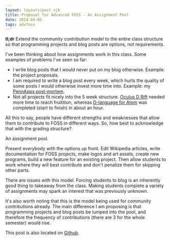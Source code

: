 ```yaml
---
layout: layouts/post.njk
title: Proposal for Advanced FOSS - An Assignment Pool
date: 2014-04-05
tags: advfoss
---
```


**tl;dr** Extend the community contribution model to the entire class structure so that programming projects and blog posts are options, not requirements.

I've been thinking about how assignments work in this class. Some examples of problems I've seen so far:

* I write blog posts that I would never put on my blog otherwise. Example: the project proposals.
* I am required to write a blog post every week, which hurts the quality of some posts I would otherwise invest more time into. Example: my [PennApps post-mortem](http://blog.danieljost.com/posts/pennapps-spring-2014-stats-at-last/).
* Not all projects fit nicely into the 5 week structure. [Oculus D Rift](https://github.com/Circular-Studios/Oculus-D-Rift) needed more time to reach fruitition, whereas [D-language for Atom](https://github.com/ColdenCullen/language-d) was completed (start to finish) in about an hour.

All this to say, people have different strengths and weaknesses that allow them to contribute to FOSS in different ways. So, how best to acknowledge that with the grading structure?

An assignment pool.

Present everybody with the options up front. Edit Wikipedia articles, write documentation for FOSS projects, make logos and art assets, create new programs, build a new feature for an existing project. Then allow students to work where they will best contribute and don't penalize them for skipping other parts.

There are issues with this model. Forcing students to blog is an inherently good thing to takeaway from the class. Making students complete a variety of assignments may spark an interest that was previously unknown.

It's also worth noting that this is the model being used for community contributions already. The main difference I am proposing is that programming projects and blog posts be lumped into the pool, and therefore the frequency of contributions (there are 3 for the whole semester) would rise.

This post is also located on [Github](https://github.com/decause/advfoss/issues/82).
